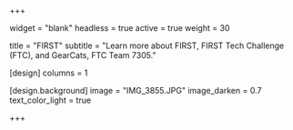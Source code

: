 +++

widget = "blank"
headless = true
active = true
weight = 30

title = "FIRST"
subtitle = "Learn more about FIRST, FIRST Tech Challenge (FTC), and GearCats, FTC Team 7305."

[design]
columns = 1

[design.background]
image = "IMG_3855.JPG"
image_darken = 0.7
text_color_light = true

+++
